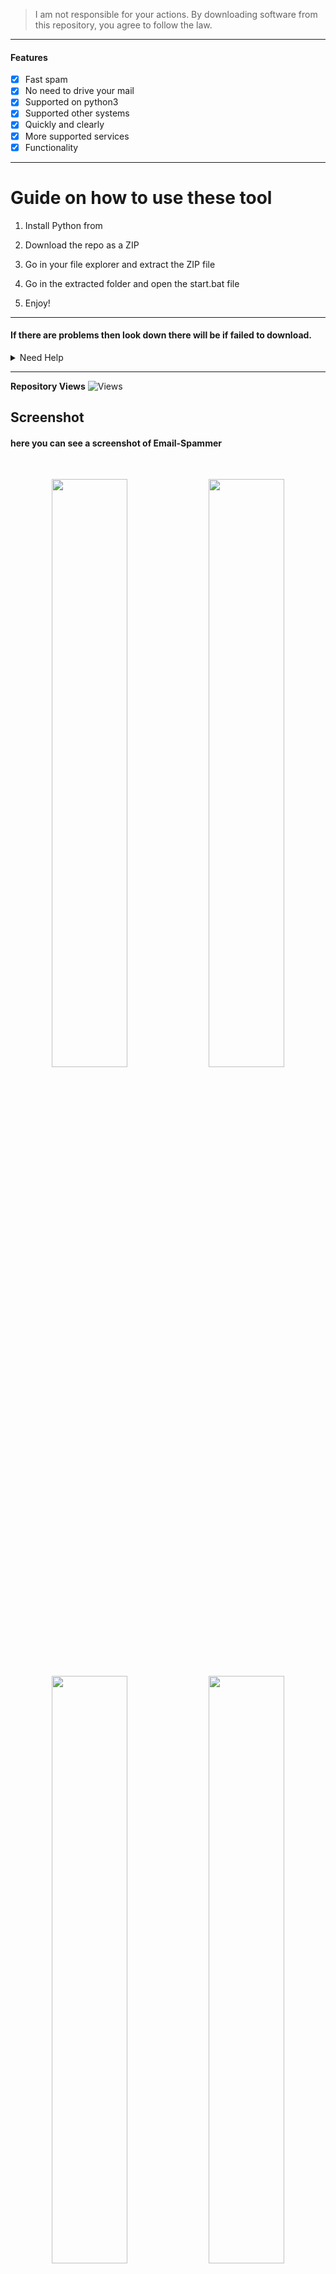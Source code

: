 > I am not responsible for your actions. By downloading software from this repository, you agree to follow the law.
  
--- 
 
#### Features
- [x] Fast spam
- [x] No need to drive your mail
- [x] Supported on python3
- [x] Supported other systems
- [x] Quickly and clearly
- [x] More supported services 
- [x] Functionality 

----  
# Guide on how to use these tool

1. Install Python from 

2. Download the repo as a ZIP

3. Go in your file explorer and extract the ZIP file 
 
4. Go in the extracted folder and open the start.bat file 

5. Enjoy!
 
----- 
  
#### If there are problems then look down there will be if failed to download.
 
<details id="missing-code-coverage">
  <summary>Need Help</summary>

#### Do you need help? Write me on: developer.mishakorzhik@gmail.com 
#### And I will consider your letter and problem!

```bash
Emails:
 developer.mishakorzhik@gmail.com

Developers:  
 mishakorzhik
```  

## Bug?
If the tool fails, follow these steps: 

1. Take a screenshot and see the error 
   in detail
  
2. Contact me through the following 
   email: developer.mishakorzhik@gmail.com 

3. Submit the screenshot and explain 
   your problem with that error

</details>

-------
  
**Repository Views** ![Views](https://profile-counter.glitch.me/EmailSpammer/count.svg)
  
## Screenshot

#### here you can see a screenshot of Email-Spammer 
<br>
<p align="center">
<img width="49.1%" src="https://raw.githubusercontent.com/mishakorzik/Email-Spammer/main/src/IMG_20211018_221028.jpg"/> 
  <img width="49.1%" src="https://raw.githubusercontent.com/mishakorzik/Email-Spammer/main/src/IMG_20211018_221205.jpg"/> 
  <img width="49.1%" src="https://raw.githubusercontent.com/mishakorzik/Email-Spammer/main/src/IMG_20211018_221358.jpg"/> 
<img width="49.1%" src="https://raw.githubusercontent.com/mishakorzik/Email-Spammer/main/src/IMG_20211018_221605.jpg"/>
</p>
